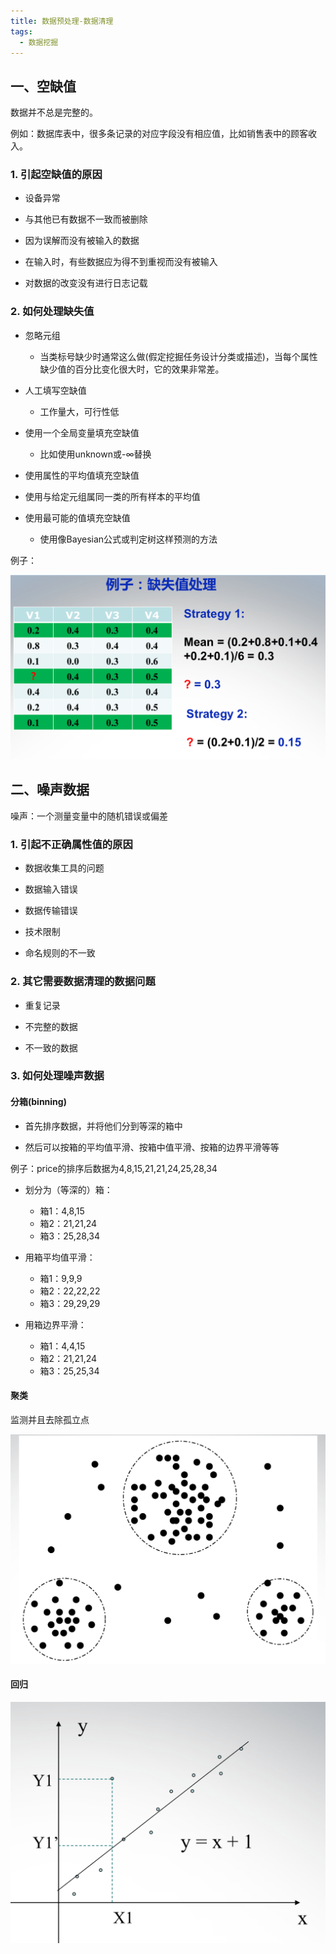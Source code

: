 ```yaml
---
title: 数据预处理-数据清理
tags:
  - 数据挖掘
---
```


## 一、空缺值

数据并不总是完整的。

例如：数据库表中，很多条记录的对应字段没有相应值，比如销售表中的顾客收入。

### 1. 引起空缺值的原因

- 设备异常

- 与其他已有数据不一致而被删除

- 因为误解而没有被输入的数据

- 在输入时，有些数据应为得不到重视而没有被输入

- 对数据的改变没有进行日志记载

### 2. 如何处理缺失值

- 忽略元组

  - 当类标号缺少时通常这么做(假定挖掘任务设计分类或描述)，当每个属性缺少值的百分比变化很大时，它的效果非常差。

- 人工填写空缺值

  - 工作量大，可行性低

- 使用一个全局变量填充空缺值

  - 比如使用unknown或-∞替换

- 使用属性的平均值填充空缺值

- 使用与给定元组属同一类的所有样本的平均值

- 使用最可能的值填充空缺值

  - 使用像Bayesian公式或判定树这样预测的方法

例子：

![](/img/posts/zh/2023-09-23/020701.png)

## 二、噪声数据

噪声：一个测量变量中的随机错误或偏差

### 1. 引起不正确属性值的原因

- 数据收集工具的问题

- 数据输入错误

- 数据传输错误

- 技术限制

- 命名规则的不一致

### 2. 其它需要数据清理的数据问题

- 重复记录

- 不完整的数据

- 不一致的数据

### 3. 如何处理噪声数据

#### 分箱(binning)

- 首先排序数据，并将他们分到等深的箱中

- 然后可以按箱的平均值平滑、按箱中值平滑、按箱的边界平滑等等

例子：price的排序后数据为4,8,15,21,21,24,25,28,34

- 划分为（等深的）箱：
  - 箱1：4,8,15
  - 箱2：21,21,24
  - 箱3：25,28,34

- 用箱平均值平滑：
  - 箱1：9,9,9
  - 箱2：22,22,22
  - 箱3：29,29,29

- 用箱边界平滑：
  - 箱1：4,4,15
  - 箱2：21,21,24
  - 箱3：25,25,34

#### 聚类

监测并且去除孤立点

![](/img/posts/zh/2023-09-23/020702.png)

#### 回归
 
![](/img/posts/zh/2023-09-23/020703.png)
